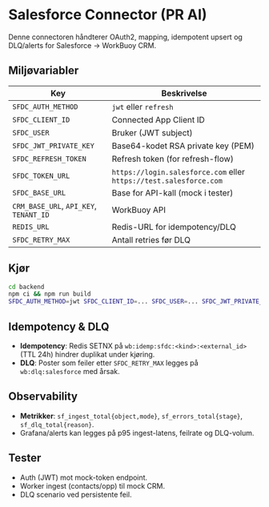 # Salesforce Connector (PR AI)

Denne connectoren håndterer OAuth2, mapping, idempotent upsert og DLQ/alerts for Salesforce → WorkBuoy CRM.

## Miljøvariabler
| Key | Beskrivelse |
|---|---|
| `SFDC_AUTH_METHOD` | `jwt` eller `refresh` |
| `SFDC_CLIENT_ID` | Connected App Client ID |
| `SFDC_USER` | Bruker (JWT subject) |
| `SFDC_JWT_PRIVATE_KEY` | Base64-kodet RSA private key (PEM) |
| `SFDC_REFRESH_TOKEN` | Refresh token (for refresh-flow) |
| `SFDC_TOKEN_URL` | `https://login.salesforce.com` eller `https://test.salesforce.com` |
| `SFDC_BASE_URL` | Base for API-kall (mock i tester) |
| `CRM_BASE_URL`, `API_KEY`, `TENANT_ID` | WorkBuoy API |
| `REDIS_URL` | Redis-URL for idempotency/DLQ |
| `SFDC_RETRY_MAX` | Antall retries før DLQ |

## Kjør
```bash
cd backend
npm ci && npm run build
SFDC_AUTH_METHOD=jwt SFDC_CLIENT_ID=... SFDC_USER=... SFDC_JWT_PRIVATE_KEY=... \SFDC_TOKEN_URL=https://login.salesforce.com SFDC_BASE_URL=https://your.instance/services/data/v59.0 \REDIS_URL=redis://localhost:6379 CRM_BASE_URL=http://localhost:3000 API_KEY=dev TENANT_ID=t1 \node dist/connectors/salesforce/worker-cli.js
```

## Idempotency & DLQ
- **Idempotency**: Redis SETNX på `wb:idemp:sfdc:<kind>:<external_id>` (TTL 24h) hindrer duplikat under kjøring.
- **DLQ**: Poster som feiler etter `SFDC_RETRY_MAX` legges på `wb:dlq:salesforce` med årsak.

## Observability
- **Metrikker**: `sf_ingest_total{object,mode}`, `sf_errors_total{stage}`, `sf_dlq_total{reason}`.
- Grafana/alerts kan legges på p95 ingest-latens, feilrate og DLQ-volum.

## Tester
- Auth (JWT) mot mock-token endpoint.
- Worker ingest (contacts/opp) til mock CRM.
- DLQ scenario ved persistente feil.

